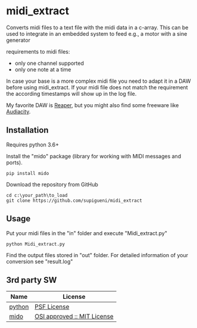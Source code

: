 # midi_extract

Converts midi files to a text file with the midi data in a c-array.
This can be used to integrate in an embedded system to feed e.g., a motor with a sine generator

requirements to midi files:
- only one channel supported
- only one note at a time

In case your base is a more complex midi file you need to adapt it in a DAW before using midi_extract. If your midi file does not match the requirement the according timestamps will show up in the log file.

My favorite DAW is [Reaper](https://www.reaper.fm/), but you might also find some freeware like [Audiacity](https://www.audacity.de/).

## Installation

Requires python 3.6+

Install the "mido" package (library for working with MIDI messages and ports).

    pip install mido

Download the repository from GitHub

    cd c:\your_path\to_load
    git clone https://github.com/supigueni/midi_extract

## Usage
Put your midi files in the "in" folder and execute "Midi_extract.py"

    python Midi_extract.py
Find the output files stored in "out" folder. For detailed information of your conversion see "result.log"

## 3rd party SW
|Name|License
|----|-------
|[python](https://www.python.org/)|[PSF License](https://docs.python.org/3/license.html)
|[mido](https://pypi.org/project/mido/)|[OSI approved :: MIT License](https://pypi.org/search/?c=License+%3A%3A+OSI+Approved+%3A%3A+MIT+License)